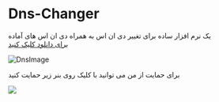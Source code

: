 # Dns-Changer
<div class="text-center">
یک نرم افزار ساده برای تغییر دی ان اس به همراه دی ان اس های آماده
 
</div>
<div>
  <a href="https://raw.githubusercontent.com/LP-GamerOnly/LPDns-Changer/main/LPDns%20changer.exe">
برای دانلود کلیک کنید
    </a>
</div>





![DnsImage](https://cdn.discordapp.com/attachments/1115231235778809937/1115231525626183690/LPDnsChanger.PNG)
<div class="text-center">
برای حمایت از من می توانید با کلیک روی بنر زیر حمایت کنید

<a href="https://www.coffeebede.com/lp_gameronly"><img class="img-fluid" src="https://coffeebede.ir/DashboardTemplateV2/app-assets/images/banner/default-yellow.svg" /></a>
</div>
